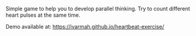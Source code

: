 Simple game to help you to develop parallel thinking. Try to count different heart pulses at the same time.
 
 
Demo available at:
https://ivarmah.github.io/heartbeat-exercise/
